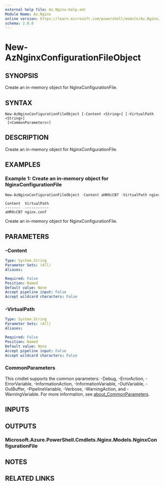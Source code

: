 ```yaml
---
external help file: Az.Nginx-help.xml
Module Name: Az.Nginx
online version: https://learn.microsoft.com/powershell/module/Az.Nginx/new-aznginxconfigurationfileobject
schema: 2.0.0
---
```


# New-AzNginxConfigurationFileObject

## SYNOPSIS
Create an in-memory object for NginxConfigurationFile.

## SYNTAX

```
New-AzNginxConfigurationFileObject [-Content <String>] [-VirtualPath <String>]
 [<CommonParameters>]
```

## DESCRIPTION
Create an in-memory object for NginxConfigurationFile.

## EXAMPLES

### Example 1: Create an in-memory object for NginxConfigurationFile
```powershell
New-AzNginxConfigurationFileObject -Content aHR0cCB7 -VirtualPath nginx.conf
```

```output
Content  VirtualPath
-------  -----------
aHR0cCB7 nginx.conf
```

Create an in-memory object for NginxConfigurationFile.

## PARAMETERS

### -Content

```yaml
Type: System.String
Parameter Sets: (All)
Aliases:

Required: False
Position: Named
Default value: None
Accept pipeline input: False
Accept wildcard characters: False
```

### -VirtualPath

```yaml
Type: System.String
Parameter Sets: (All)
Aliases:

Required: False
Position: Named
Default value: None
Accept pipeline input: False
Accept wildcard characters: False
```

### CommonParameters
This cmdlet supports the common parameters: -Debug, -ErrorAction, -ErrorVariable, -InformationAction, -InformationVariable, -OutVariable, -OutBuffer, -PipelineVariable, -Verbose, -WarningAction, and -WarningVariable. For more information, see [about_CommonParameters](http://go.microsoft.com/fwlink/?LinkID=113216).

## INPUTS

## OUTPUTS

### Microsoft.Azure.PowerShell.Cmdlets.Nginx.Models.NginxConfigurationFile

## NOTES

## RELATED LINKS
